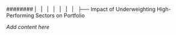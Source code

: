 ######## |   |   |   |   |   |   |   ├── Impact of Underweighting High-Performing Sectors on Portfolio

*Add content here*